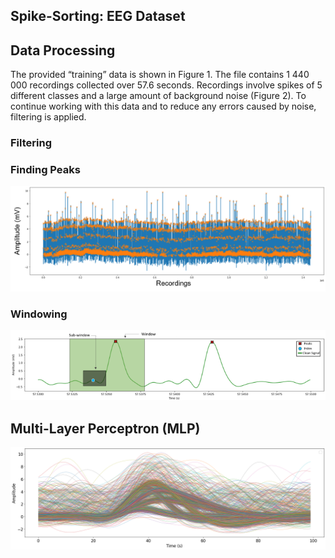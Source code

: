 ## Spike-Sorting: EEG Dataset
## Data Processing
The provided “training” data is shown in Figure 1. The file contains 1 440 000 recordings collected over  57.6 seconds. Recordings involve spikes of 5 different classes and a large amount of background noise (Figure 2). To continue working with this data and to reduce any errors caused by noise, filtering is applied. 

### Filtering 
### Finding Peaks 
![Alt text](Gallery/Peaks.png?raw=true "Peaks")
### Windowing
![Alt text](Gallery/Windows.png?raw=true "Windows")

## Multi-Layer Perceptron (MLP)
![Alt text](Gallery/output.png?raw=true "output")

